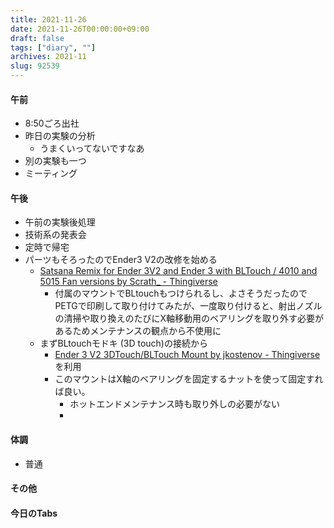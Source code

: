 ```yaml
---
title: 2021-11-26
date: 2021-11-26T00:00:00+09:00
draft: false
tags: ["diary", ""]
archives: 2021-11
slug: 92539
---
```

#### 午前
- 8:50ごろ出社
- 昨日の実験の分析
  - うまくいってないですなあ
- 別の実験も一つ
- ミーティング
#### 午後
- 午前の実験後処理
- 技術系の発表会
- 定時で帰宅
- パーツもそろったのでEnder3 V2の改修を始める
  - [Satsana Remix for Ender 3V2 and Ender 3 with BLTouch / 4010 and 5015 Fan versions by Scrath_ - Thingiverse](https://www.thingiverse.com/thing:4647053)
    - 付属のマウントでBLtouchもつけられるし、よさそうだったのでPETGで印刷して取り付けてみたが、一度取り付けると、射出ノズルの清掃や取り換えのたびにX軸移動用のベアリングを取り外す必要があるためメンテナンスの観点から不使用に
  - まずBLtouchモドキ (3D touch)の接続から
    - [Ender 3 V2 3DTouch/BLTouch Mount by jkostenov - Thingiverse](https://www.thingiverse.com/thing:4462870)を利用
    - このマウントはX軸のベアリングを固定するナットを使って固定すれば良い。
      - ホットエンドメンテナンス時も取り外しの必要がない
      - 
#### 体調
- 普通
#### その他
#### 今日のTabs